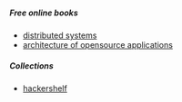 ##### Free online books
* [distributed systems](http://book.mixu.net/distsys/single-page.html)
* [architecture of opensource applications](http://aosabook.org/en/index.html)

##### Collections
* [hackershelf](http://hackershelf.com/browse/)

